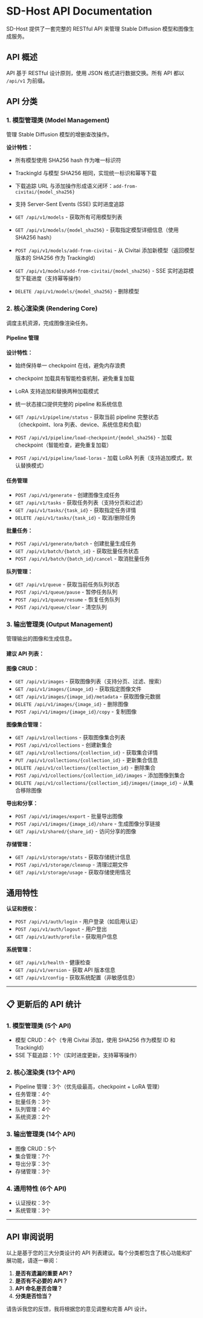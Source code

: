 # SD-Host API Documentation

SD-Host 提供了一套完整的 RESTful API 来管理 Stable Diffusion 模型和图像生成服务。

## API 概述

API 基于 RESTful 设计原则，使用 JSON 格式进行数据交换。所有 API 都以 `/api/v1` 为前缀。

## API 分类

### 1. 模型管理类 (Model Management)

管理 Stable Diffusion 模型的增删查改操作。

**设计特性：**

- 所有模型使用 SHA256 hash 作为唯一标识符
- TrackingId 与模型 SHA256 相同，实现统一标识和幂等下载
- 下载追踪 URL 与添加操作形成语义闭环：`add-from-civitai/{model_sha256}`
- 支持 Server-Sent Events (SSE) 实时进度追踪

- `GET /api/v1/models` - 获取所有可用模型列表
- `GET /api/v1/models/{model_sha256}` - 获取指定模型详细信息（使用 SHA256 hash）
- `POST /api/v1/models/add-from-civitai` - 从 Civitai 添加新模型（返回模型版本的 SHA256 作为 TrackingId）
- `GET /api/v1/models/add-from-civitai/{model_sha256}` - SSE 实时追踪模型下载进度（支持幂等操作）
- `DELETE /api/v1/models/{model_sha256}` - 删除模型

### 2. 核心渲染类 (Rendering Core)

调度主机资源，完成图像渲染任务。


#### Pipeline 管理

**设计特性：**

- 始终保持单一 checkpoint 在线，避免内存浪费
- checkpoint 加载具有智能检查机制，避免重复加载
- LoRA 支持追加和替换两种加载模式
- 统一状态接口提供完整的 pipeline 和系统信息

- `GET /api/v1/pipeline/status` - 获取当前 pipeline 完整状态（checkpoint、lora 列表、device、系统信息和负载）
- `POST /api/v1/pipeline/load-checkpoint/{model_sha256}` - 加载 checkpoint（智能检查，避免重复加载）
- `POST /api/v1/pipeline/load-loras` - 加载 LoRA 列表（支持追加模式，默认替换模式）

#### 任务管理

- `POST /api/v1/generate` - 创建图像生成任务
- `GET /api/v1/tasks` - 获取任务列表（支持分页和过滤）
- `GET /api/v1/tasks/{task_id}` - 获取指定任务详情
- `DELETE /api/v1/tasks/{task_id}` - 取消/删除任务

**批量任务：**

- `POST /api/v1/generate/batch` - 创建批量生成任务
- `GET /api/v1/batch/{batch_id}` - 获取批量任务状态
- `POST /api/v1/batch/{batch_id}/cancel` - 取消批量任务

**队列管理：**

- `GET /api/v1/queue` - 获取当前任务队列状态
- `POST /api/v1/queue/pause` - 暂停任务队列
- `POST /api/v1/queue/resume` - 恢复任务队列
- `POST /api/v1/queue/clear` - 清空队列

### 3. 输出管理类 (Output Management)

管理输出的图像和生成信息。

#### 建议 API 列表：

**图像 CRUD：**
- `GET /api/v1/images` - 获取图像列表（支持分页、过滤、搜索）
- `GET /api/v1/images/{image_id}` - 获取指定图像文件
- `GET /api/v1/images/{image_id}/metadata` - 获取图像元数据
- `DELETE /api/v1/images/{image_id}` - 删除图像
- `POST /api/v1/images/{image_id}/copy` - 复制图像

**图像集合管理：**
- `GET /api/v1/collections` - 获取图像集合列表
- `POST /api/v1/collections` - 创建新集合
- `GET /api/v1/collections/{collection_id}` - 获取集合详情
- `PUT /api/v1/collections/{collection_id}` - 更新集合信息
- `DELETE /api/v1/collections/{collection_id}` - 删除集合
- `POST /api/v1/collections/{collection_id}/images` - 添加图像到集合
- `DELETE /api/v1/collections/{collection_id}/images/{image_id}` - 从集合移除图像

**导出和分享：**
- `POST /api/v1/images/export` - 批量导出图像
- `POST /api/v1/images/{image_id}/share` - 生成图像分享链接
- `GET /api/v1/shared/{share_id}` - 访问分享的图像

**存储管理：**
- `GET /api/v1/storage/stats` - 获取存储统计信息
- `POST /api/v1/storage/cleanup` - 清理过期文件
- `GET /api/v1/storage/usage` - 获取存储使用情况

## 通用特性

**认证和授权：**
- `POST /api/v1/auth/login` - 用户登录（如启用认证）
- `POST /api/v1/auth/logout` - 用户登出
- `GET /api/v1/auth/profile` - 获取用户信息

**系统管理：**
- `GET /api/v1/health` - 健康检查
- `GET /api/v1/version` - 获取 API 版本信息
- `GET /api/v1/config` - 获取系统配置（非敏感信息）

---

## 📋 更新后的 API 统计

### 1. **模型管理类** (5个 API)
- 模型 CRUD：4个（专用 Civitai 添加，使用 SHA256 作为模型 ID 和 TrackingId）
- SSE 下载追踪：1个（实时进度更新，支持幂等操作）

### 2. **核心渲染类** (13个 API)
- Pipeline 管理：3个（优先级最高，checkpoint + LoRA 管理）
- 任务管理：4个
- 批量任务：3个
- 队列管理：4个
- 系统资源：2个

### 3. **输出管理类** (14个 API)
- 图像 CRUD：5个
- 集合管理：7个
- 导出分享：3个
- 存储管理：3个

### 4. **通用特性** (6个 API)
- 认证授权：3个
- 系统管理：3个

---

## API 审阅说明

以上是基于您的三大分类设计的 API 列表建议。每个分类都包含了核心功能和扩展功能，请逐一审阅：

1. **是否有遗漏的重要 API？**
2. **是否有不必要的 API？**
3. **API 命名是否合理？**
4. **分类是否恰当？**

请告诉我您的反馈，我将根据您的意见调整和完善 API 设计。
